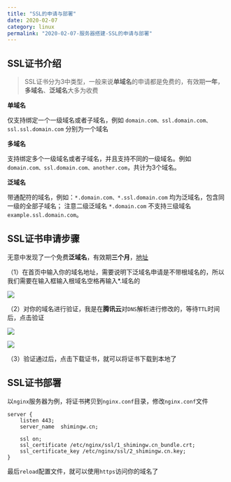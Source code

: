 ```yaml
---
title: "SSL的申请与部署"
date: 2020-02-07
category: linux
permalink: "2020-02-07-服务器搭建-SSL的申请与部署"
---
```


## SSL证书介绍

> SSL证书分为3中类型，一般来说**单域名**的申请都是免费的，有效期**一年**，**多域名**、**泛域名**大多为收费

**单域名**

仅支持绑定一个一级域名或者子域名，例如 `domain.com、ssl.domain.com、ssl.ssl.domain.com` 分别为一个域名

**多域名**

支持绑定多个一级域名或者子域名，并且支持不同的一级域名。例如 `domain.com、ssl.domain.com、another.com`，共计为3个域名。

**泛域名**

带通配符的域名，例如：`*.domain.com、*.ssl.domain.com` 均为泛域名，包含同一级的全部子域名；
注意二级泛域名 `*.domain.com` 不支持三级域名 `example.ssl.domain.com`。



## SSL证书申请步骤

无意中发现了一个免费**泛域名**，有效期**三个月**，[地址](https://www.sslforfree.com/)

（1）在首页中输入你的域名地址，需要说明下泛域名申请是不带根域名的，所以我们需要在输入框输入根域名空格再输入*.域名的

![](https://wx3.sinaimg.cn/mw690/a0940ce6gy1gbny4l1chmj20s108igpv.jpg)

（2）对你的域名进行验证，我是在**腾讯云**对`DNS`解析进行修改的，等待`TTL`时间后，点击验证

![](https://wx4.sinaimg.cn/mw690/a0940ce6gy1gbnybn44g3j20rr0k0tk6.jpg)

![](https://wx2.sinaimg.cn/mw690/a0940ce6gy1gbnybs1om0j20rq06ygop.jpg)

（3）验证通过后，点击下载证书，就可以将证书下载到本地了



## SSL证书部署

以`nginx`服务器为例，将证书拷贝到`nginx.conf`目录，修改`nginx.conf`文件

```nginx
server {
    listen 443;
    server_name  shimingw.cn;

    ssl on;
    ssl_certificate /etc/nginx/ssl/1_shimingw.cn_bundle.crt;
    ssl_certificate_key /etc/nginx/ssl/2_shimingw.cn.key;
}

```

最后`reload`配置文件，就可以使用`https`访问你的域名了